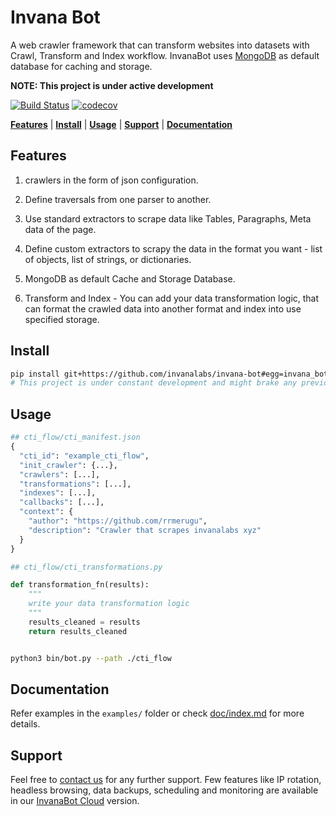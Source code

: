 # Invana Bot

A web crawler framework that can transform websites into datasets with Crawl, 
Transform and Index workflow. InvanaBot uses [MongoDB](https://www.mongodb.com/)
 as default database for caching and storage.


**NOTE: This project is under active development**

[![Build Status](https://travis-ci.org/invanalabs/invana-bot.svg?branch=master)](https://travis-ci.org/invanalabs/invana-bot) 
[![codecov](https://codecov.io/gh/invanalabs/invana-bot/branch/master/graph/badge.svg)](https://codecov.io/gh/invanalabs/invana-bot) 


[**Features**](#features) | [**Install**](#install) | [**Usage**](#usage) | [**Support**](#support) | [**Documentation**](#documentation)


## Features

1. crawlers in the form of json configuration.

2. Define traversals from one parser to another.

3. Use standard extractors to scrape data like Tables, Paragraphs, Meta data of the page.

4. Define custom extractors to scrapy the data in the format you want -
 list of objects, list of strings, or dictionaries.

5. MongoDB as default Cache and Storage Database.

7. Transform and Index - You can add your data transformation logic, that can format 
the crawled data into another format and index into use specified storage. 



## Install

```bash
pip install git+https://github.com/invanalabs/invana-bot#egg=invana_bot
# This project is under constant development and might brake any previous implementation.
```



## Usage

```python
## cti_flow/cti_manifest.json 
{
  "cti_id": "example_cti_flow",
  "init_crawler": {...},
  "crawlers": [...],
  "transformations": [...],
  "indexes": [...],
  "callbacks": [...],
  "context": {
    "author": "https://github.com/rrmerugu",
    "description": "Crawler that scrapes invanalabs xyz"
  }
}
```

```python
## cti_flow/cti_transformations.py

def transformation_fn(results):
    """
    write your data transformation logic
    """
    results_cleaned = results
    return results_cleaned

```

```bash

python3 bin/bot.py --path ./cti_flow

```

## Documentation

Refer examples in the `examples/` folder or check [doc/index.md](docs/index.md) for more details.


## Support

Feel free to [contact us](http://invanalabs.ai/contact-us/) for any further support. Few features like 
IP rotation, headless browsing, data backups, scheduling and monitoring are 
available in our [InvanaBot Cloud](http://invanalabs.ai/product/invana-bot) version.